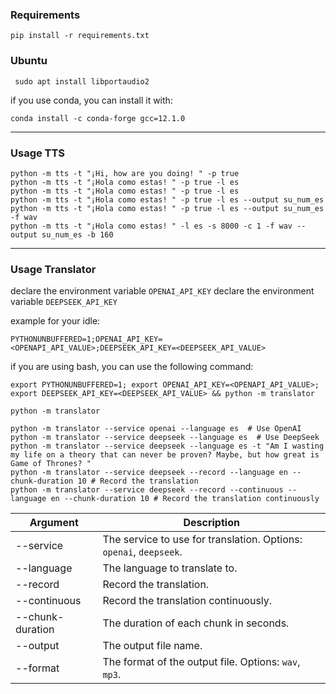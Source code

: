 
### Requirements

```shell
pip install -r requirements.txt
```

### Ubuntu

```shell
 sudo apt install libportaudio2
```

if you use conda, you can install it with:

```shell
conda install -c conda-forge gcc=12.1.0
```

---

### Usage TTS

```shell
python -m tts -t "¡Hi, how are you doing! " -p true
python -m tts -t "¡Hola como estas! " -p true -l es
python -m tts -t "¡Hola como estas! " -p true -l es
python -m tts -t "¡Hola como estas! " -p true -l es --output su_num_es
python -m tts -t "¡Hola como estas! " -p true -l es --output su_num_es -f wav
python -m tts -t "¡Hola como estas! " -l es -s 8000 -c 1 -f wav --output su_num_es -b 160
```

---

### Usage Translator

declare the environment variable `OPENAI_API_KEY`
declare the environment variable `DEEPSEEK_API_KEY`

example for your idle:

```
PYTHONUNBUFFERED=1;OPENAI_API_KEY=<OPENAPI_API_VALUE>;DEEPSEEK_API_KEY=<DEEPSEEK_API_VALUE>
```

if you are using bash, you can use the following command:

```shell
export PYTHONUNBUFFERED=1; export OPENAI_API_KEY=<OPENAPI_API_VALUE>; export DEEPSEEK_API_KEY=<DEEPSEEK_API_VALUE> && python -m translator
```

```shell
python -m translator
```

```shell
python -m translator --service openai --language es  # Use OpenAI
python -m translator --service deepseek --language es  # Use DeepSeek
python -m translator --service deepseek --language es -t "Am I wasting my life on a theory that can never be proven? Maybe, but how great is Game of Thrones? "
python -m translator --service deepseek --record --language en --chunk-duration 10 # Record the translation
python -m translator --service deepseek --record --continuous --language en --chunk-duration 10 # Record the translation continuously
```

| Argument | Description |
|----------|-------------|
| --service | The service to use for translation. Options: `openai`, `deepseek`. |
| --language | The language to translate to. |
| --record | Record the translation. |
| --continuous | Record the translation continuously. |
| --chunk-duration | The duration of each chunk in seconds. |
| --output | The output file name. |
| --format | The format of the output file. Options: `wav`, `mp3`. |

